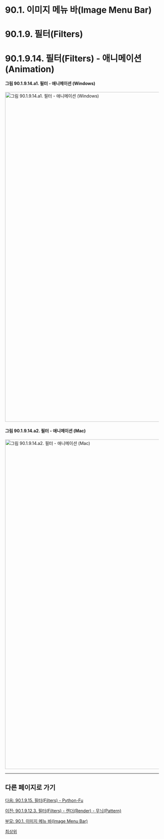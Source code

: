 # 90.1. 이미지 메뉴 바(Image Menu Bar)
# 90.1.9. 필터(Filters)
# 90.1.9.14. 필터(Filters) - 애니메이션(Animation)

#### 그림 90.1.9.14.a1. 필터 - 애니메이션 (Windows)
<img width="1080" alt="그림 90.1.9.14.a1. 필터 - 애니메이션 (Windows)" environment="Windows 10 GIMP 2.10.36" src="https://github.com/wonder13662/gimp/assets/15767104/1302281c-3730-42d7-a40d-52b3726ab87a">

#### 그림 90.1.9.14.a2. 필터 - 애니메이션 (Mac)
<img width="1080" alt="그림 90.1.9.14.a2. 필터 - 애니메이션 (Mac)" environment="MacOS:Sonoma 14.2.1 GIMP 2.10.36" src="https://github.com/wonder13662/gimp/assets/15767104/cf4420b8-3070-45a3-9761-5f873433b775">

***

## 다른 페이지로 가기

[다음: 90.1.9.15. 필터(Filters) - Python-Fu](./90-01-09-filtersx-15-python_fu.md)

[이전: 90.1.9.12.3. 필터(Filters) - 렌더(Render) - 무늬(Pattern)](./90-01-09-filtersx-12-renderx-03-pattern.md)

[부모: 90.1. 이미지 메뉴 바(Image Menu Bar)](./90-01-00-image-menu-bar.md)

[최상위](./00-home.md)
